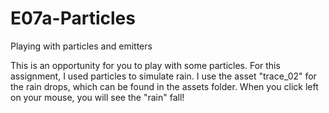 # E07a-Particles
Playing with particles and emitters

This is an opportunity for you to play with some particles. For this assignment, I used particles to simulate rain. I use the asset "trace_02" for the rain drops, which can be found in the assets folder. When you click left on your mouse, you will see the "rain" fall! 